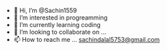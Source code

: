 - 👋 Hi, I’m @Sachin1559
- 👀 I’m interested in progreamming
- 🌱 I’m currently learning coding
- 💞️ I’m looking to collaborate on ...
- 📫 How to reach me ...
    sachindalal5753@gmail.com
<!---
Sachin1559/Sachin1559 is a ✨ special ✨ repository because its `README.md` (this file) appears on your GitHub profile.
You can click the Preview link to take a look at your changes.
--->

